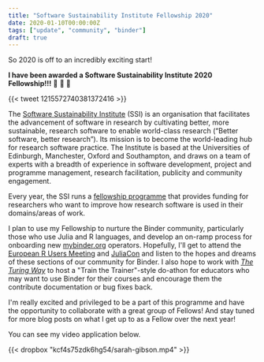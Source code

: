 ```yaml
---
title: "Software Sustainability Institute Fellowship 2020"
date: 2020-01-10T00:00:00Z
tags: ["update", "community", "binder"]
draft: true
---
```


So 2020 is off to an incredibly exciting start!

**I have been awarded a Software Sustainability Institute 2020 Fellowship!!!** :tada: :tada: :tada:

{{< tweet 1215572740381372416 >}}

The [Software Sustainability Institute](https://software.ac.uk) (SSI) is an organisation that facilitates the advancement of software in research by cultivating better, more sustainable, research software to enable world-class research (“Better software, better research”).
Its mission is to become the world-leading hub for research software practice.
The Institute is based at the Universities of Edinburgh, Manchester, Oxford and Southampton, and draws on a team of experts with a breadth of experience in software development, project and programme management, research facilitation, publicity and community engagement.

Every year, the SSI runs a [fellowship programme](https://software.ac.uk/programmes-and-events/fellowship-programme) that provides funding for researchers who want to improve how research software is used in their domains/areas of work.

I plan to use my Fellowship to nurture the Binder community, particularly those who use Julia and R languages, and develop an on-ramp process for onboarding new [mybinder.org](https://mybinder.org) operators.
Hopefully, I'll get to attend the [European R Users Meeting](https://2020.erum.io/) and [JuliaCon](https://juliacon.org/2020/) and listen to the hopes and dreams of these sections of our community for Binder.
I also hope to work with [_The Turing Way_](https://github.com/alan-turing-institute/the-turing-way) to host a "Train the Trainer"-style do-athon for educators who may want to use Binder for their courses and encourage them the contribute documentation or bug fixes back.

I'm really excited and privileged to be a part of this programme and have the opportunity to collaborate with a great group of Fellows!
And stay tuned for more blog posts on what I get up to as a Fellow over the next year!

You can see my video application below.

{{< dropbox "kcf4s75zdk6hg54/sarah-gibson.mp4" >}}
